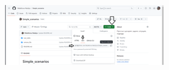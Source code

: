 
![cover](https://github.com/Malakhova-Natalya/Simple_scenarios/blob/main/start_dbt_project_from_github/01%20git%20clone.png)
